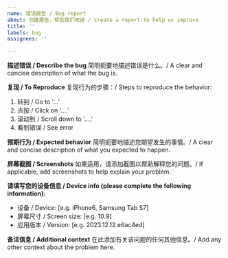 ```yaml
---
name: 错误报告 / Bug report
about: 创建报告，帮助我们改进 / Create a report to help us improve
title: ''
labels: bug
assignees: ''

---
```


**描述错误 / Describe the bug**
简明扼要地描述错误是什么。/ A clear and concise description of what the bug is.

**复现 / To Reproduce**
复现行为的步骤：/ Steps to reproduce the behavior:
1. 转到 / Go to '...'
2. 点按 / Click on '....'
3. 滚动到 / Scroll down to '....'
4. 看到错误 / See error

**预期行为 / Expected behavior**
简明扼要地描述您期望发生的事情。/ A clear and concise description of what you expected to happen.

**屏幕截图 / Screenshots**
如果适用，请添加截图以帮助解释您的问题。/ If applicable, add screenshots to help explain your problem.

**请填写您的设备信息 / Device info (please complete the following information):**
 - 设备 / Device: [e.g. iPhone6, Samsung Tab S7]
 - 屏幕尺寸 / Screen size: [e.g. 10.9]
 - 应用版本 / Version: [e.g. 2023.12.12.e6ac4ed]

**备注信息 / Additional context**
在此添加有关该问题的任何其他信息。/ Add any other context about the problem here.
